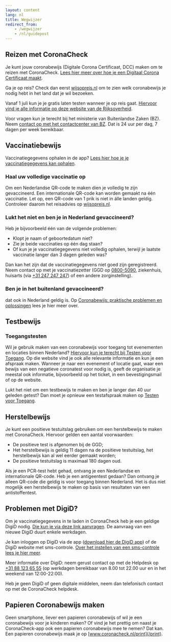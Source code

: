 ```yaml
---
layout: content
lang: nl
title: Wegwijzer
redirect_from: 
    - /wegwijzer
    - /nl/guidepost
---
```

## Reizen met CoronaCheck

Je kunt jouw coronabewijs (Digitale Corona Certificaat, DCC) maken om te reizen met CoronaCheck. [Lees hier meer over hoe je een Digitaal Corona Certificaat maakt](/nl/faq/1-1-hoe-werkt-de-coronacheck-app/).

Ga je op reis? Check dan eerst <a href="https://www.wijsopreis.nl/" rel="noopener noreferrer" target="_blank">wijsopreis.nl</a> om te zien welk coronabewijs je nodig hebt in het land dat je wil bezoeken. 

Vanaf 1 juli kun je je gratis laten testen wanneer je op reis gaat. <a href="https://www.rijksoverheid.nl/onderwerpen/coronavirus-covid-19/reizen-en-vakantie" rel="noopener noreferrer" target="_blank">Hiervoor vind je alle informatie op deze website van de Rijksoverheid</a>.

Voor vragen kun je terecht bij het ministerie van Buitenlandse Zaken (BZ). Neem <a href="https://www.nederlandwereldwijd.nl/contact/contact-met-het-24-7-bz-contactcenter" rel="noopener noreferrer" target="_blank">contact op met het contactcenter van BZ</a>. Dat is 24 uur per dag, 7 dagen per week bereikbaar.

## Vaccinatiebewijs

Vaccinatiegegevens ophalen in de app? [Lees hier hoe je je vaccinatiegegevens kan ophalen](/nl/faq/1-1-hoe-werkt-de-coronacheck-app/).

### Haal uw volledige vaccinatie op
Om een Nederlandse QR-code te maken dien je volledig te zijn gevaccineerd. Een internationale QR-code kan worden gemaakt na één vaccinatie. Let op, een QR-code van 1 prik is niet in álle landen geldig. Controleer daarom het reisadvies op <a href="https://www.wijsopreis.nl/" rel="noopener noreferrer" target="_blank">wijsopreis.nl</a>.

### Lukt het niet en ben je in Nederland gevaccineerd?

Heb je bijvoorbeeld één van de volgende problemen:
- Klopt je naam of geboortedatum niet?
- Zie je beide vaccinaties op één dag staan?
- Of kun je je vaccinatiegegevens niet volledig ophalen, terwijl je laatste vaccinatie langer dan 3 dagen geleden was?

Dan kan het zijn dat de vaccinatiegegevens niet goed zijn geregistreerd. Neem contact op met je vaccinatiezetter (GGD op <a href="tel:08005090">0800-5090</a>, ziekenhuis, huisarts (via <a href="tel:31247247247">+31 247 247 247</a>) of een andere zorginstelling).

### Ben je in het buitenland gevaccineerd?

dat ook in Nederland geldig is. Op <a href="https://www.rijksoverheid.nl/coronabewijs-hulp" rel="noopener noreferrer" target="_blank">Coronabewijs: praktische problemen en oplossingen</a> lees je hier meer over.


## Testbewijs
### Toegangstesten

Wil je gebruik maken van een coronabewijs voor toegang tot evenementen en locaties binnen Nederland? <a href="https://www.testenvoortoegang.org/" rel="noopener noreferrer" target="_blank" >Hiervoor kun je terecht bij Testen voor Toegang</a>. Op die website vind je ook alle relevante informatie en kun je een afspraak maken. Wanneer je naar een evenement of locatie gaat, waar een bewijs van een negatieve coronatest voor nodig is, geeft de organisatie je meestal ook informatie, bijvoorbeeld op het ticket, in een bevestigingsmail of op de website.

Lukt het niet om een testbewijs te maken en ben je langer dan 40 uur geleden getest? Dan moet je opnieuw een testafspraak maken op <a href="https://www.testenvoortoegang.nl" rel="noopener noreferrer" target="_blank">Testen voor Toegang</a>.

## Herstelbewijs

Je kunt een positieve testuitslag gebruiken om een herstelbewijs te maken met CoronaCheck. Hiervoor gelden een aantal voorwaarden:

- De positieve test is afgenomen bij de GGD;
- Het herstelbewijs is geldig 11 dagen na de positieve testuitslag, het herstelbewijs kan al wel eerder gemaakt worden; 
- De positieve testuitslag is maximaal 180 dagen oud.

Als je een PCR-test hebt gehad, ontvang je een Nederlandse en internationale QR-code. Heb je een antigeentest gedaan? Dan ontvang je alleen QR-code die geldig is voor toegang binnen Nederland.
Het is dus niet mogelijk een herstelbewijs te maken op basis van resultaten van een antistoffentest.

## Problemen met DigiD?

Om je vaccinatiegegevens in te laden in CoronaCheck heb je een geldige DigiD nodig. <a href="https://www.digid.nl/digid-aanvragen-activeren/" rel="noopener noreferrer" target="_blank">Die kun je via deze link aanvragen</a>. De aanvraag van een nieuwe DigiD duurt enkele werkdagen.

Je kan inloggen op DigiD via de app (<a href="https://www.digid.nl/inlogmethodes/digid-app" rel="noopener noreferrer" target="_blank">download hier de DigiD app</a>) of de DigiD website met sms-controle. <a href="https://www.digid.nl/inlogmethodes/sms-controle" rel="noopener noreferrer" target="_blank">Over het instellen van een sms-controle lees je hier meer</a>.

Meer informatie over DigiD: neem gerust contact op met de Helpdesk op <a href="tel:+31881236555">+31 88 123 65 55</a> (op werkdagen bereikbaar van 8.00 tot 22.00 uur en in het weekend van 12:00-22:00).

Heb je geen DigiD of geen digitale middelen, neem dan telefonisch contact op met de CoronaCheck helpdesk.

## Papieren Coronabewijs maken

Geen smartphone, liever een papieren coronabewijs of wil je een coronabewijs voor je kinderen maken? Of vind je het prettig om naast je CoronaCheck-app ook een papieren coronabewijs mee te nemen? Dat kan. Een papieren coronabewijs maak je op [www.coronacheck.nl/print](/print).

